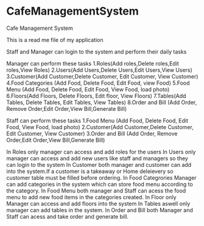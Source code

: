 # CafeManagementSystem

Cafe Management System

This is a read me file of my application

Staff and Manager can login to the system and perform their daily tasks

Manager can perform these tasks
1.Roles(Add roles,Delete roles,Edit roles,View Roles)
2.Users(Add Users,Delete Users,Edit Users,View Users)
3.Customer(Add Customer,Delete Customer, Edit Customer, View Customer)
4.Food Categories (Add Food, Delete Food, Edit Food, view Food)
5.Food Menu (Add Food, Delete Food, Edit Food, View Food, load photo)
6.Floors(Add Floors, Delete Floors, Edit floor, View Floors)
7.Tables(Add Tables, Delete Tables, Edit Tables, View Tables)
8.Order and Bill (Add Order, Remove Order,Edit Order,View Bill,Generate Bill)

Staff can perform these tasks
1.Food Menu (Add Food, Delete Food, Edit Food, View Food, load photo)
2.Customer(Add Customer,Delete Customer, Edit Customer, View Customer)
3.Order and Bill (Add Order, Remove Order,Edit Order,View Bill,Generate Bill)


In Roles only manager can access and add roles for the users
In Users only manager can access and add new users like staff and managers so they can login to the system
In Customer both manager and customer can add into the system.If a customer is a takeaway or Home deleievery so customer table must be filled before ordering.
In Food Categrories Manager can add categories in the system which can store food menu according to the category.
In Food Menu both manager and Staff can acess the food menu to add new food items in the categories created.
In Floor only Manager can access and add floors into the system
In Tables aswell only manager can add tables in the system.
In Order and Bill both Manager and Staff can acess and take order and generate bill.
